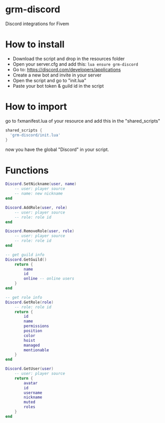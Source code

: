 # grm-discord
Discord integrations for Fivem

# How to install
- Download the script and drop in the resources folder
- Open your server.cfg and add this: ```lua ensure grm-discord ```
- Go to: https://discord.com/developers/applications
- Create a new bot and invite in your server
- Open the script and go to "init.lua"
- Paste your bot token & guild id in the script

# How to import 
go to fxmanifest.lua of your resource and add this in the "shared_scripts"
```lua
shared_scripts {
  'grm-discord/init.lua'
}
```
now you have the global "Discord" in your script.

# Functions
```lua
Discord.SetNickname(user, name)
    -- user: player source
    -- name: new nickname
end

Discord.AddRole(user, role)
    -- user: player source
    -- role: role id
end

Discord.RemoveRole(user, role)
    -- user: player source
    -- role: role id
end

-- get guild info
Discord.GetGuild()
    return {
        name
        id
        online -- online users
    }
end

-- get role info
Discord.GetRole(role)
    -- role: role id
    return {
        id
        name
        permissions
        position
        color
        hoist
        managed
        mentionable
    }
end

Discord.GetUser(user)
    -- user: player source
    return {
        avatar
        id
        username
        nickname
        muted
        roles
    }
end
```

